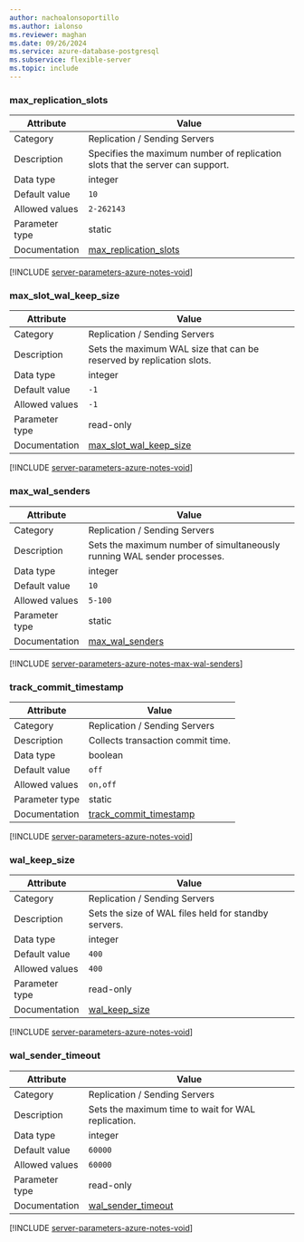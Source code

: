 ```yaml
---
author: nachoalonsoportillo
ms.author: ialonso
ms.reviewer: maghan
ms.date: 09/26/2024
ms.service: azure-database-postgresql
ms.subservice: flexible-server
ms.topic: include
---
```

### max_replication_slots

| Attribute      | Value                                                      |
|----------------|------------------------------------------------------------|
| Category       | Replication / Sending Servers |
| Description    | Specifies the maximum number of replication slots that the server can support. |
| Data type      | integer   |
| Default value  | `10`          |
| Allowed values | `2-262143`     |
| Parameter type | static         |
| Documentation  | [max_replication_slots](https://www.postgresql.org/docs/16/runtime-config-replication.html#GUC-MAX-REPLICATION-SLOTS)   |


[!INCLUDE [server-parameters-azure-notes-void](./server-parameters-azure-notes-void.md)]



### max_slot_wal_keep_size

| Attribute      | Value                                                      |
|----------------|------------------------------------------------------------|
| Category       | Replication / Sending Servers |
| Description    | Sets the maximum WAL size that can be reserved by replication slots.           |
| Data type      | integer   |
| Default value  | `-1`          |
| Allowed values | `-1`           |
| Parameter type | read-only      |
| Documentation  | [max_slot_wal_keep_size](https://www.postgresql.org/docs/16/runtime-config-replication.html#GUC-MAX-SLOT-WAL-KEEP-SIZE) |


[!INCLUDE [server-parameters-azure-notes-void](./server-parameters-azure-notes-void.md)]



### max_wal_senders

| Attribute      | Value                                                      |
|----------------|------------------------------------------------------------|
| Category       | Replication / Sending Servers |
| Description    | Sets the maximum number of simultaneously running WAL sender processes.        |
| Data type      | integer   |
| Default value  | `10`          |
| Allowed values | `5-100`        |
| Parameter type | static         |
| Documentation  | [max_wal_senders](https://www.postgresql.org/docs/16/runtime-config-replication.html#GUC-MAX-WAL-SENDERS)               |


[!INCLUDE [server-parameters-azure-notes-max-wal-senders](./server-parameters-azure-notes-max-wal-senders.md)]



### track_commit_timestamp

| Attribute      | Value                                                      |
|----------------|------------------------------------------------------------|
| Category       | Replication / Sending Servers |
| Description    | Collects transaction commit time.                                              |
| Data type      | boolean   |
| Default value  | `off`         |
| Allowed values | `on,off`       |
| Parameter type | static         |
| Documentation  | [track_commit_timestamp](https://www.postgresql.org/docs/16/runtime-config-replication.html#GUC-TRACK-COMMIT-TIMESTAMP) |


[!INCLUDE [server-parameters-azure-notes-void](./server-parameters-azure-notes-void.md)]



### wal_keep_size

| Attribute      | Value                                                      |
|----------------|------------------------------------------------------------|
| Category       | Replication / Sending Servers |
| Description    | Sets the size of WAL files held for standby servers.                           |
| Data type      | integer   |
| Default value  | `400`         |
| Allowed values | `400`          |
| Parameter type | read-only      |
| Documentation  | [wal_keep_size](https://www.postgresql.org/docs/16/runtime-config-replication.html#GUC-WAL-KEEP-SIZE)                   |


[!INCLUDE [server-parameters-azure-notes-void](./server-parameters-azure-notes-void.md)]



### wal_sender_timeout

| Attribute      | Value                                                      |
|----------------|------------------------------------------------------------|
| Category       | Replication / Sending Servers |
| Description    | Sets the maximum time to wait for WAL replication.                             |
| Data type      | integer   |
| Default value  | `60000`       |
| Allowed values | `60000`        |
| Parameter type | read-only      |
| Documentation  | [wal_sender_timeout](https://www.postgresql.org/docs/16/runtime-config-replication.html#GUC-WAL-SENDER-TIMEOUT)         |


[!INCLUDE [server-parameters-azure-notes-void](./server-parameters-azure-notes-void.md)]



